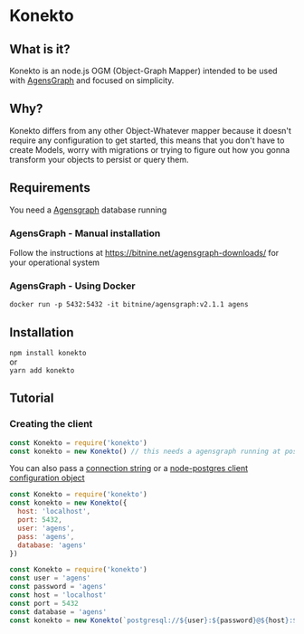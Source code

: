 # Konekto

## What is it?

Konekto is an node.js OGM (Object-Graph Mapper) intended to be used with [AgensGraph](https://bitnine.net/) and
focused on simplicity.

## Why?

Konekto differs from any other Object-Whatever mapper because it doesn't require any
configuration to get started, this means that you don't have to create Models,
worry with migrations or trying to figure out how you gonna transform your objects to persist or query them.

## Requirements

You need a [Agensgraph](https://bitnine.net/agensgraph/) database running

### AgensGraph - Manual installation

Follow the instructions at https://bitnine.net/agensgraph-downloads/ for your operational system

### AgensGraph - Using Docker

`docker run -p 5432:5432 -it bitnine/agensgraph:v2.1.1 agens`

## Installation

`npm install konekto`  
or  
`yarn add konekto`

## Tutorial

### Creating the client

```javascript
const Konekto = require('konekto')
const konekto = new Konekto() // this needs a agensgraph running at postgresql://agens:agens@localhost:5432/agens
```

You can also pass a [connection string](https://node-postgres.com/features/connecting#connection-uri) or a [node-postgres client configuration object](https://node-postgres.com/features/connecting#programmatic)

```javascript
const Konekto = require('konekto')
const konekto = new Konekto({
  host: 'localhost',
  port: 5432,
  user: 'agens',
  pass: 'agens',
  database: 'agens'
})
```

```javascript
const Konekto = require('konekto')
const user = 'agens'
const password = 'agens'
const host = 'localhost'
const port = 5432
const database = 'agens'
const konekto = new Konekto(`postgresql://${user}:${password}@${host}:${port}/${database}`)
```
